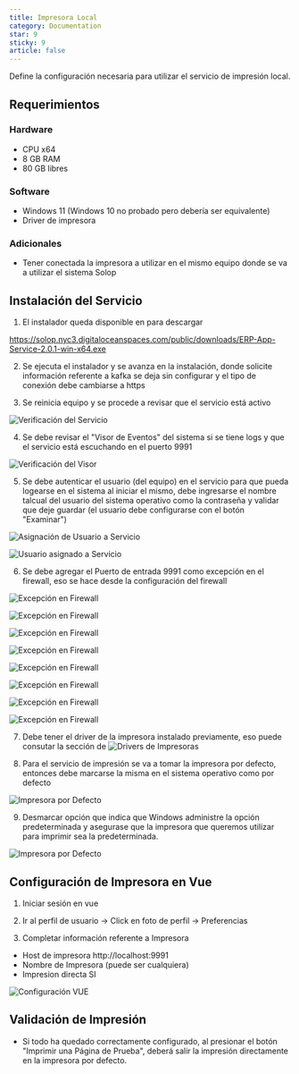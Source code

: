 ```yaml
---
title: Impresora Local
category: Documentation
star: 9
sticky: 9
article: false
---
```


Define la configuración necesaria para utilizar el servicio de impresión local.

## Requerimientos

### Hardware

* CPU x64
* 8 GB RAM
* 80 GB libres

### Software

* Windows 11 (Windows 10 no probado pero debería ser equivalente)
* Driver de impresora

### Adicionales

* Tener conectada la impresora a utilizar en el mismo equipo donde se va a utilizar el sistema Solop

## Instalación del Servicio

1. El instalador queda disponible en para descargar

https://solop.nyc3.digitaloceanspaces.com/public/downloads/ERP-App-Service-2.0.1-win-x64.exe

2. Se ejecuta el instalador y se avanza en la instalación, donde solicite información referente a kafka se deja sin configurar y el tipo de conexión debe cambiarse a https

3. Se reinicia equipo y se procede a revisar que el servicio está activo

![Verificación del Servicio](/assets/img/docs/devices/printers/local-printer-1.png)

4. Se debe revisar el "Visor de Eventos" del sistema si se tiene logs y que el servicio está escuchando en el puerto 9991

![Verificación del Visor](/assets/img/docs/devices/printers/local-printer-2.png)

5. Se debe autenticar el usuario (del equipo) en el servicio para que pueda logearse en el sistema al iniciar el mismo, debe ingresarse el nombre talcual del usuario del sistema operativo como la contraseña y validar que deje guardar (el usuario debe configurarse con el botón "Examinar")

![Asignación de Usuario a Servicio](/assets/img/docs/devices/printers/local-printer-3.png)

![Usuario asignado a Servicio](/assets/img/docs/devices/printers/local-printer-4.png)

6. Se debe agregar el Puerto de entrada 9991 como excepción en el firewall, eso se hace desde la configuración del firewall

![Excepción en Firewall](/assets/img/docs/devices/printers/local-printer-5.png)

![Excepción en Firewall](/assets/img/docs/devices/printers/local-printer-6.png)

![Excepción en Firewall](/assets/img/docs/devices/printers/local-printer-7.png)

![Excepción en Firewall](/assets/img/docs/devices/printers/local-printer-8.png)

![Excepción en Firewall](/assets/img/docs/devices/printers/local-printer-9.png)

![Excepción en Firewall](/assets/img/docs/devices/printers/local-printer-10.png)

![Excepción en Firewall](/assets/img/docs/devices/printers/local-printer-11.png)

![Excepción en Firewall](/assets/img/docs/devices/printers/local-printer-12.png)

7. Debe tener el driver de la impresora instalado previamente, eso puede consutar la sección de ![Drivers de Impresoras](custom-printers)

8. Para el servicio de impresión se va a tomar la impresora por defecto, entonces debe marcarse la misma en el sistema operativo como por defecto

![Impresora por Defecto](/assets/img/docs/devices/printers/local-printer-13.png)

9. Desmarcar opción que indica que Windows administre la opción predeterminada y asegurase que la impresora que queremos utilizar para imprimir sea la predeterminada.

![Impresora por Defecto](/assets/img/docs/devices/printers/local-printer-14.png)

## Configuración de Impresora en Vue

1. Iniciar sesión en vue

2. Ir al perfil de usuario -> Click en foto de perfil -> Preferencias

3. Completar información referente a Impresora

- Host de impresora http://localhost:9991
- Nombre de Impresora (puede ser cualquiera)
- Impresion directa SI

![Configuración VUE](/assets/img/docs/devices/printers/local-printer-16.png)

## Validación de Impresión

- Si todo ha quedado correctamente configurado, al presionar el botón "Imprimir una Página de Prueba", deberá salir la impresión directamente en la impresora por defecto.
